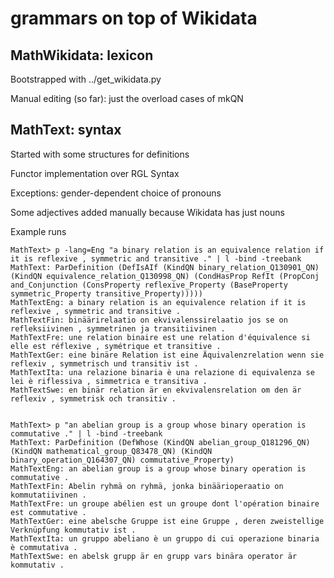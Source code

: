 # grammars on top of Wikidata

## MathWikidata: lexicon

Bootstrapped with ../get_wikidata.py

Manual editing (so far): just the overload cases of mkQN


## MathText: syntax

Started with some structures for definitions

Functor implementation over RGL Syntax

Exceptions: gender-dependent choice of pronouns

Some adjectives added manually because Wikidata has just nouns

Example runs
```
MathText> p -lang=Eng "a binary relation is an equivalence relation if it is reflexive , symmetric and transitive ." | l -bind -treebank
MathText: ParDefinition (DefIsAIf (KindQN binary_relation_Q130901_QN) (KindQN equivalence_relation_Q130998_QN) (CondHasProp RefIt (PropConj and_Conjunction (ConsProperty reflexive_Property (BaseProperty symmetric_Property transitive_Property)))))
MathTextEng: a binary relation is an equivalence relation if it is reflexive , symmetric and transitive .
MathTextFin: binäärirelaatio on ekvivalenssirelaatio jos se on refleksiivinen , symmetrinen ja transitiivinen .
MathTextFre: une relation binaire est une relation d'équivalence si elle est réflexive , symétrique et transitive .
MathTextGer: eine binäre Relation ist eine Äquivalenzrelation wenn sie reflexiv , symmetrisch und transitiv ist .
MathTextIta: una relazione binaria è una relazione di equivalenza se lei è riflessiva , simmetrica e transitiva .
MathTextSwe: en binär relation är en ekvivalensrelation om den är reflexiv , symmetrisk och transitiv .


MathText> p "an abelian group is a group whose binary operation is commutative ." | l -bind -treebank
MathText: ParDefinition (DefWhose (KindQN abelian_group_Q181296_QN) (KindQN mathematical_group_Q83478_QN) (KindQN binary_operation_Q164307_QN) commutative_Property)
MathTextEng: an abelian group is a group whose binary operation is commutative .
MathTextFin: Abelin ryhmä on ryhmä, jonka binäärioperaatio on kommutatiivinen .
MathTextFre: un groupe abélien est un groupe dont l'opération binaire est commutative .
MathTextGer: eine abelsche Gruppe ist eine Gruppe , deren zweistellige Verknüpfung kommutativ ist .
MathTextIta: un gruppo abeliano è un gruppo di cui operazione binaria è commutativa .
MathTextSwe: en abelsk grupp är en grupp vars binära operator är kommutativ .
```

